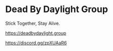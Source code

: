 # Dead By Daylight Group

Stick Together, Stay Alive.

https://deadbydaylight.group

https://discord.gg/zpXUAaR6
